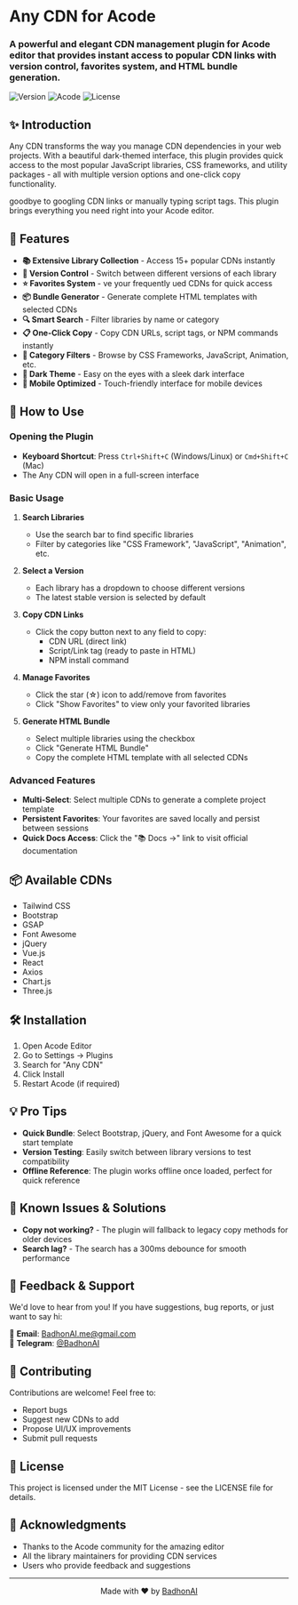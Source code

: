 # Any CDN for Acode

### A powerful and elegant CDN management plugin for Acode editor that provides instant access to popular CDN links with version control, favorites system, and HTML bundle generation.

![Version](https://img.shields.io/badge/version-1.0.0-blue.svg)
![Acode](https://img.shields.io/badge/Acode-Plugin-purple.svg)
![License](https://img.shields.io/badge/license-MIT-green.svg)

## ✨ Introduction

Any CDN transforms the way you manage CDN dependencies in your web projects. With a beautiful dark-themed interface, this plugin provides quick access to the most popular JavaScript libraries, CSS frameworks, and utility packages - all with multiple version options and one-click copy functionality.

 goodbye to googling CDN links or manually typing script tags. This plugin brings everything you need right into your Acode editor.

## 🎯 Features

- **📚 Extensive Library Collection** - Access 15+ popular CDNs instantly
- **🔄 Version Control** - Switch between different versions of each library
- **⭐ Favorites System** - ve your frequently ued CDNs for quick access
- **📦 Bundle Generator** - Generate complete HTML templates with selected CDNs
- **🔍 Smart Search** - Filter libraries by name or category
- **📋 One-Click Copy** - Copy CDN URLs, script tags, or NPM commands instantly
- **🎨 Category Filters** - Browse by CSS Frameworks, JavaScript, Animation, etc.
- **🌙 Dark Theme** - Easy on the eyes with a sleek dark interface
- **📱 Mobile Optimized** - Touch-friendly interface for mobile devices

## 📖 How to Use

### Opening the Plugin
- **Keyboard Shortcut**: Press `Ctrl+Shift+C` (Windows/Linux) or `Cmd+Shift+C` (Mac)
- The Any CDN will open in a full-screen interface

### Basic Usage

1. **Search Libraries**
   - Use the search bar to find specific libraries
   - Filter by categories like "CSS Framework", "JavaScript", "Animation", etc.

2. **Select a Version**
   - Each library has a dropdown to choose different versions
   - The latest stable version is selected by default

3. **Copy CDN Links**
   - Click the copy button next to any field to copy:
     - CDN URL (direct link)
     - Script/Link tag (ready to paste in HTML)
     - NPM install command

4. **Manage Favorites**
   - Click the star (☆) icon to add/remove from favorites
   - Click "Show Favorites" to view only your favorited libraries

5. **Generate HTML Bundle**
   - Select multiple libraries using the checkbox
   - Click "Generate HTML Bundle"
   - Copy the complete HTML template with all selected CDNs

### Advanced Features

- **Multi-Select**: Select multiple CDNs to generate a complete project template
- **Persistent Favorites**: Your favorites are saved locally and persist between sessions
- **Quick Docs Access**: Click the "📚 Docs →" link to visit official documentation

## 📦 Available CDNs

- Tailwind CSS  
- Bootstrap  
- GSAP  
- Font Awesome  
- jQuery  
- Vue.js  
- React  
- Axios  
- Chart.js  
- Three.js

## 🛠️ Installation

1. Open Acode Editor
2. Go to Settings → Plugins
3. Search for "Any CDN"
4. Click Install
5. Restart Acode (if required)

## 💡 Pro Tips

- **Quick Bundle**: Select Bootstrap, jQuery, and Font Awesome for a quick start template
- **Version Testing**: Easily switch between library versions to test compatibility
- **Offline Reference**: The plugin works offline once loaded, perfect for quick reference

## 🐛 Known Issues & Solutions

- **Copy not working?** - The plugin will fallback to legacy copy methods for older devices
- **Search lag?** - The search has a 300ms debounce for smooth performance

## 📮 Feedback & Support

We'd love to hear from you! If you have suggestions, bug reports, or just want to say hi:

📧 **Email**: [BadhonAI.me@gmail.com](mailto:BadhonAI.me@gmail.com)  
💬 **Telegram**: [@BadhonAI](https://t.me/BadhonAI)

## 🤝 Contributing

Contributions are welcome! Feel free to:
- Report bugs
- Suggest new CDNs to add
- Propose UI/UX improvements
- Submit pull requests

## 📄 License

This project is licensed under the MIT License - see the LICENSE file for details.

## 🙏 Acknowledgments

- Thanks to the Acode community for the amazing editor
- All the library maintainers for providing CDN services
- Users who provide feedback and suggestions

---

<p align="center">
  Made with ❤️ by <a href="https://t.me/BadhonAI">BadhonAI</a>
</p>